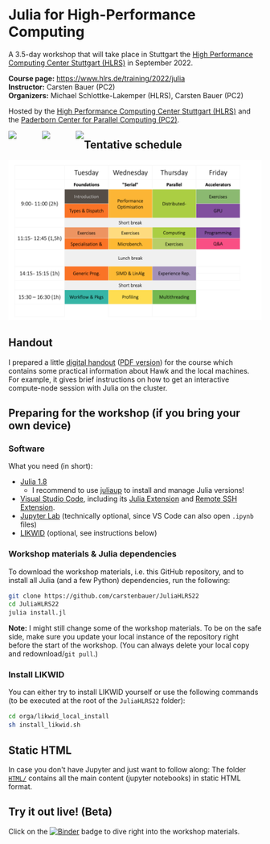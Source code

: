 # Julia for High-Performance Computing

A 3.5-day workshop that will take place in Stuttgart the [High Performance Computing Center Stuttgart (HLRS)](https://www.hlrs.de/) in September 2022.

**Course page:** https://www.hlrs.de/training/2022/julia   
**Instructor:** Carsten Bauer (PC2)   
**Organizers:** Michael Schlottke-Lakemper (HLRS), Carsten Bauer (PC2)

Hosted by the [High Performance Computing Center Stuttgart (HLRS)](https://www.hlrs.de/) and the [Paderborn Center for Parallel Computing (PC2)](https://pc2.uni-paderborn.de/).

<div style="float: left">
 <a href="https://www.hlrs.de/"><img src="https://user-images.githubusercontent.com/187980/190168233-6f96774f-ed0a-44cc-b1b5-3ba0b75d39f8.svg" height=100px></a>
 &nbsp; &nbsp; &nbsp; &nbsp; &nbsp; &nbsp;
 <a href="https://pc2.uni-paderborn.de/"><img src="https://user-images.githubusercontent.com/187980/190167755-ead6173d-fb87-40da-ae0f-f0c99e72c22b.png" height=100px></a>
 &nbsp; &nbsp; &nbsp; &nbsp; &nbsp; &nbsp;
 <a href="https://www.nhr-verein.de/"><img src="https://user-images.githubusercontent.com/187980/190169322-89560987-69cf-4c6f-9236-993704461763.svg" height=100px></a>
</div>


## Tentative schedule

<a href="https://github.com/carstenbauer/JuliaHLRS22/raw/main/orga/schedule/schedule.pdf"><img src="https://github.com/carstenbauer/JuliaHLRS22/raw/main/orga/schedule/schedule.png" width=720px></a>

## Handout

I prepared a little [digital handout](https://github.com/carstenbauer/JuliaHLRS22/blob/main/orga/handout/handout.md) ([PDF version](https://github.com/carstenbauer/JuliaHLRS22/blob/main/orga/handout/handout.pdf)) for the course which contains some practical information about Hawk and the local machines. For example, it gives brief instructions on how to get an interactive compute-node session with Julia on the cluster.

## Preparing for the workshop (if you bring your own device)

### Software

What you need (in short):
  * [Julia 1.8](https://julialang.org/)
    * I recommend to use [juliaup](https://github.com/JuliaLang/juliaup) to install and manage Julia versions!
  * [Visual Studio Code](https://code.visualstudio.com/), including its [Julia Extension](https://www.julia-vscode.org/) and [Remote SSH Extension](https://marketplace.visualstudio.com/items?itemName=ms-vscode-remote.remote-ssh).
  * [Jupyter Lab](https://jupyter.org/) (technically optional, since VS Code can also open `.ipynb` files)
  * [LIKWID](https://github.com/RRZE-HPC/likwid) (optional, see instructions below)

### Workshop materials & Julia dependencies

To download the workshop materials, i.e. this GitHub repository, and to install all Julia (and a few Python) dependencies, run the following:

```bash
git clone https://github.com/carstenbauer/JuliaHLRS22
cd JuliaHLRS22
julia install.jl
```

**Note:** I might still change some of the workshop materials. To be on the safe side, make sure you update your local instance of the repository right before the start of the workshop. (You can always delete your local copy and redownload/`git pull`.)

### Install LIKWID

You can either try to install LIKWID yourself or use the following commands (to be executed at the root of the `JuliaHLRS22` folder):

```bash
cd orga/likwid_local_install
sh install_likwid.sh
```

## Static HTML

In case you don't have Jupyter and just want to follow along: The folder [`HTML/`](https://github.com/carstenbauer/JuliaHLRS22/tree/main/HTML) contains all the main content (jupyter notebooks) in static HTML format.

## Try it out live! (Beta)

Click on the [![Binder](https://mybinder.org/badge_logo.svg)](https://mybinder.org/v2/gh/carstenbauer/JuliaHLRS22-binder/main?urlpath=git-pull%3Frepo%3Dhttps%253A%252F%252Fgithub.com%252Fcarstenbauer%252FJuliaHLRS22%26urlpath%3Dtree%252FJuliaHLRS22%252F%26branch%3Dmain) badge to dive right into the workshop materials.
